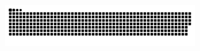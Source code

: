 <title>
Hola!
</title>
<picture>
  <source media="(prefers-color-scheme: dark)" srcset="https://raw.githubusercontent.com/KNOXZhao/KNOXZhao/output/github-contribution-grid-snake-dark.svg">
  <source media="(prefers-color-scheme: light)" srcset="https://raw.githubusercontent.com/KNOXZhao/KNOXZhao/output/github-contribution-grid-snake.svg">
  <img alt="github contribution grid snake animation" src="https://raw.githubusercontent.com/KNOXZhao/KNOXZhao/output/github-contribution-grid-snake.svg">
</picture>
